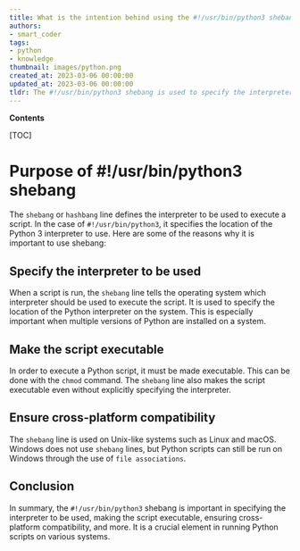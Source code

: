 ```yaml
---
title: What is the intention behind using the #!/usr/bin/python3 shebang?
authors:
- smart_coder
tags:
- python
- knowledge
thumbnail: images/python.png
created_at: 2023-03-06 00:00:00
updated_at: 2023-03-06 00:00:00
tldr: The #!/usr/bin/python3 shebang is used to specify the interpreter for running a script in Linux systems.
---
```


**Contents**

[TOC]

# Purpose of #!/usr/bin/python3 shebang

The `shebang` or `hashbang` line defines the interpreter to be used to execute a script. In the case of `#!/usr/bin/python3`, it specifies the location of the Python 3 interpreter to use. Here are some of the reasons why it is important to use shebang:

## Specify the interpreter to be used

When a script is run, the `shebang` line tells the operating system which interpreter should be used to execute the script. It is used to specify the location of the Python interpreter on the system. This is especially important when multiple versions of Python are installed on a system.

## Make the script executable

In order to execute a Python script, it must be made executable. This can be done with the `chmod` command. The `shebang` line also makes the script executable even without explicitly specifying the interpreter.

## Ensure cross-platform compatibility

The `shebang` line is used on Unix-like systems such as Linux and macOS. Windows does not use `shebang` lines, but Python scripts can still be run on Windows through the use of `file associations`.

## Conclusion

In summary, the `#!/usr/bin/python3` shebang is important in specifying the interpreter to be used, making the script executable, ensuring cross-platform compatibility, and more. It is a crucial element in running Python scripts on various systems.
